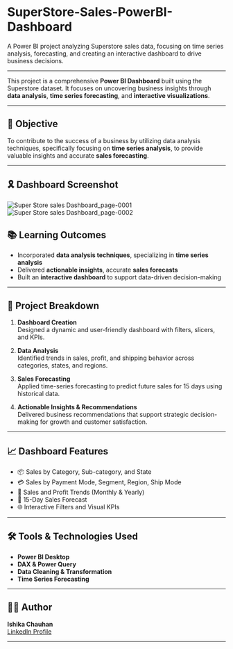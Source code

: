 # SuperStore-Sales-PowerBI-Dashboard
A Power BI project analyzing Superstore sales data, focusing on time series analysis, forecasting, and creating an interactive dashboard to drive business decisions.

---

This project is a comprehensive **Power BI Dashboard** built using the Superstore dataset. It focuses on uncovering business insights through **data analysis**, **time series forecasting**, and **interactive visualizations**.

---

## 🎯 Objective

To contribute to the success of a business by utilizing data analysis techniques, specifically focusing on **time series analysis**, to provide valuable insights and accurate **sales forecasting**.

---

## 🎗 Dashboard Screenshot


![Super Store sales Dashboard_page-0001](https://github.com/user-attachments/assets/92daff70-ad31-4370-80d6-07378c89ed69)
![Super Store sales Dashboard_page-0002](https://github.com/user-attachments/assets/df8e34eb-75a6-42c9-bdda-587005972670)

## 📚 Learning Outcomes

- Incorporated **data analysis techniques**, specializing in **time series analysis**
- Delivered **actionable insights**, accurate **sales forecasts**
- Built an **interactive dashboard** to support data-driven decision-making

---

## 🧩 Project Breakdown

1. **Dashboard Creation**  
   Designed a dynamic and user-friendly dashboard with filters, slicers, and KPIs.

2. **Data Analysis**  
   Identified trends in sales, profit, and shipping behavior across categories, states, and regions.

3. **Sales Forecasting**  
   Applied time-series forecasting to predict future sales for 15 days using historical data.

4. **Actionable Insights & Recommendations**  
   Delivered business recommendations that support strategic decision-making for growth and customer satisfaction.

---

## 📈 Dashboard Features

- 📦 Sales by Category, Sub-category, and State  
- 💳 Sales by Payment Mode, Segment, Region, Ship Mode  
- 📅 Sales and Profit Trends (Monthly & Yearly)  
- 🔮 15-Day Sales Forecast  
- 🌐 Interactive Filters and Visual KPIs

---

## 🛠️ Tools & Technologies Used

- **Power BI Desktop**
- **DAX & Power Query**
- **Data Cleaning & Transformation**
- **Time Series Forecasting**

---

## 👩‍💻 Author

**Ishika Chauhan**  
[LinkedIn Profile](https://www.linkedin.com/in/ishika-chauhan-059345281)

---
